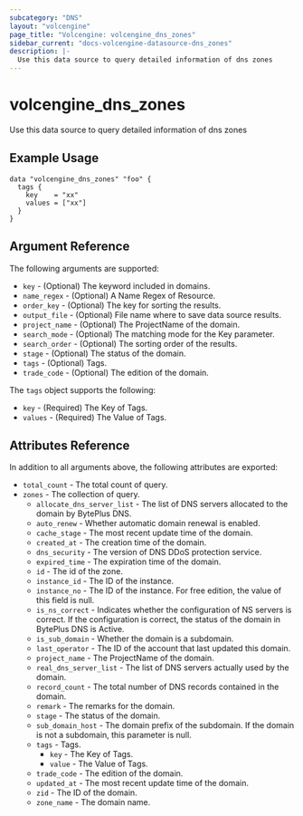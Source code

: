 ```yaml
---
subcategory: "DNS"
layout: "volcengine"
page_title: "Volcengine: volcengine_dns_zones"
sidebar_current: "docs-volcengine-datasource-dns_zones"
description: |-
  Use this data source to query detailed information of dns zones
---
```

# volcengine_dns_zones
Use this data source to query detailed information of dns zones
## Example Usage
```hcl
data "volcengine_dns_zones" "foo" {
  tags {
    key    = "xx"
    values = ["xx"]
  }
}
```
## Argument Reference
The following arguments are supported:
* `key` - (Optional) The keyword included in domains.
* `name_regex` - (Optional) A Name Regex of Resource.
* `order_key` - (Optional) The key for sorting the results.
* `output_file` - (Optional) File name where to save data source results.
* `project_name` - (Optional) The ProjectName of the domain.
* `search_mode` - (Optional) The matching mode for the Key parameter.
* `search_order` - (Optional) The sorting order of the results.
* `stage` - (Optional) The status of the domain.
* `tags` - (Optional) Tags.
* `trade_code` - (Optional) The edition of the domain.

The `tags` object supports the following:

* `key` - (Required) The Key of Tags.
* `values` - (Required) The Value of Tags.

## Attributes Reference
In addition to all arguments above, the following attributes are exported:
* `total_count` - The total count of query.
* `zones` - The collection of query.
    * `allocate_dns_server_list` - The list of DNS servers allocated to the domain by BytePlus DNS.
    * `auto_renew` - Whether automatic domain renewal is enabled.
    * `cache_stage` - The most recent update time of the domain.
    * `created_at` - The creation time of the domain.
    * `dns_security` - The version of DNS DDoS protection service.
    * `expired_time` - The expiration time of the domain.
    * `id` - The id of the zone.
    * `instance_id` - The ID of the instance.
    * `instance_no` - The ID of the instance. For free edition, the value of this field is null.
    * `is_ns_correct` - Indicates whether the configuration of NS servers is correct. If the configuration is correct, the status of the domain in BytePlus DNS is Active.
    * `is_sub_domain` - Whether the domain is a subdomain.
    * `last_operator` - The ID of the account that last updated this domain.
    * `project_name` - The ProjectName of the domain.
    * `real_dns_server_list` - The list of DNS servers actually used by the domain.
    * `record_count` - The total number of DNS records contained in the domain.
    * `remark` - The remarks for the domain.
    * `stage` - The status of the domain.
    * `sub_domain_host` - The domain prefix of the subdomain. If the domain is not a subdomain, this parameter is null.
    * `tags` - Tags.
        * `key` - The Key of Tags.
        * `value` - The Value of Tags.
    * `trade_code` - The edition of the domain.
    * `updated_at` - The most recent update time of the domain.
    * `zid` - The ID of the domain.
    * `zone_name` - The domain name.


